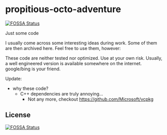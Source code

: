 # propitious-octo-adventure
[![FOSSA Status](https://app.fossa.io/api/projects/git%2Bgithub.com%2Fitsuhane%2Fpropitious-octo-adventure.svg?type=shield)](https://app.fossa.io/projects/git%2Bgithub.com%2Fitsuhane%2Fpropitious-octo-adventure?ref=badge_shield)

Just some code

I usually come across some interesting ideas during work.
Some of them are then archived here.
Feel free to use them, however:

These code are neither tested nor optimized. Use at your own risk.
Usually, a well engineered version is available somewhere on the internet. google/bing is your friend.

Update:
- why these code?
  - C++ dependencies are truly annoying...
    - Not any more, checkout https://github.com/Microsoft/vcpkg


## License
[![FOSSA Status](https://app.fossa.io/api/projects/git%2Bgithub.com%2Fitsuhane%2Fpropitious-octo-adventure.svg?type=large)](https://app.fossa.io/projects/git%2Bgithub.com%2Fitsuhane%2Fpropitious-octo-adventure?ref=badge_large)